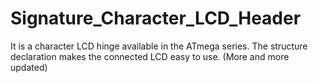 # Signature_Character_LCD_Header
It is a character LCD hinge available in the ATmega series. The structure declaration makes the connected LCD easy to use. (More and more updated)
